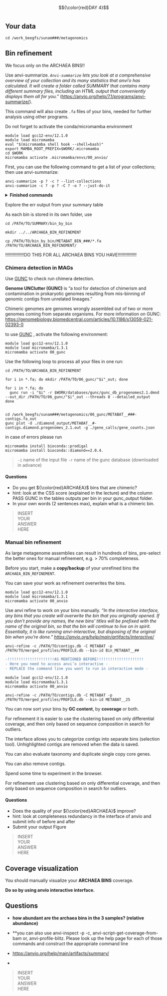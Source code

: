 # 
$${\color{red}DAY 4}$$
# 

## Your data
``` 
cd /work_beegfs/sunam###/metagenomics
```


## Bin refinement

We focus only on the ARCHAEA BINS!!

Use anvi-summarize. *``Anvi-summarize`` lets you look at a comprehensive overview of your collection and its many statistics that anvi’o has calculated.
It will create a folder called SUMMARY that contains many different summary files, including an HTML output that conveniently displays them all for you.”* 
(https://anvio.org/help/7.1/programs/anvi-summarize/).

This command will also create ``.fa`` files of your bins, needed for further analysis using other programs.

Do not forget to activate the conda/micromamba environment

``` 
module load gcc12-env/12.1.0
module load micromamba
eval "$(micromamba shell hook --shell=bash)"
export MAMBA_ROOT_PREFIX=$WORK/.micromamba
cd $WORK
micromamba activate .micromamba/envs/00_anvio/
``` 

First, you can use the following command to get a list of your collections; then use anvi-summarize:

```ssh
anvi-summarize -p ? -c ? --list-collections
anvi-summarize -c ? -p ? -C ? -o ? --just-do-it
```

<details><summary><b>Finished commands</b></summary>

```ssh
anvi-summarize -p /PATH/TO/merged_profiles/PROFILE.db -c /PATH/TO/contigs.db --list-collections
```

Then use anvi-summarize as displayed below.

```ssh
anvi-summarize -c /PATH/TO/contigs.db -p /PATH/TO/merged_profiles/profile.db -C METABAT2 -o SUMMARY_METABAT2 --just-do-it
```
</details>

Explore the err output from your summary table


As each bin is stored in its own folder, use 
``` 
cd /PATH/TO/SUMMARY/bin_by_bin

mkdir ../../ARCHAEA_BIN_REFINEMENT

cp /PATH/TO/bin_by_bin/METABAT_BIN_###/*.fa /PATH/TO/ARCHAEA_BIN_REFINEMENT/
``` 

!!!!!!!!!!!!!!!DO THIS FOR ALL ARCHAEA BINS YOU HAVE!!!!!!!!!!!!!!!

### Chimera detection in MAGs

Use [GUNC](https://grp-bork.embl-community.io/gunc/ ) to check run chimera detection. 

**Genome UNClutter (GUNC)** is “a tool for detection of chimerism and contamination in prokaryotic genomes resulting from mis-binning of genomic contigs from unrelated lineages.”

Chimeric genomes are genomes wrongly assembled out of two or more genomes coming from separate organisms. For more information on GUNC: https://genomebiology.biomedcentral.com/articles/10.1186/s13059-021-02393-0

to use [GUNC](https://grp-bork.embl-community.io/gunc/ ) , activate the following environment: 

```
module load gcc12-env/12.1.0
module load micromamba/1.3.1
micromamba activate 00_gunc
``` 
Use the following loop to process all your files in one run: 


```ssh
cd /PATH/TO/ARCHAEA_BIN_REFINEMENT

for i in *.fa; do mkdir /PATH/TO/06_gunc/"$i"_out; done

for i in *.fa; do
  gunc run -i "$i" -r $WORK/databases/gunc/gunc_db_progenomes2.1.dmnd --out_dir /PATH/TO/06_gunc/"$i"_out --threads 8 --detailed_output
done


cd /work_beegfs/sunam###/metagenomics/06_gunc/METABAT__###-contigs.fa_out
gunc plot -d ./diamond_output/METABAT__#-contigs.diamond.progenomes_2.1.out -g ./gene_calls/gene_counts.json
```

in case of errors please run 

```
micromamba install bioconda::prodigal
micromamba install bioconda::diamond==2.0.4.
```


> `-i` name of the input file
> `-r` name of the gunc database (downloaded in advance)

#### Questions
* Do you get ${\color{red}ARCHAEA}$ bins that are chimeric? 
* hint: look at the CSS score (explained in the lecture) and the column PASS GUNC in the tables outputs per bin in your gunc_output folder.
* In your own words (2 sentences max), explain what is a chimeric bin.

> INSERT\
> YOUR\
> ANSWER\
> HERE

### Manual bin refinement

As large metagenome assemblies can result in hundreds of bins, pre-select the better ones for manual refinement, e.g. > 70% completeness.

Before you start, make a **copy/backup** of your unrefined bins the ``ARCHAEA_BIN_REFINEMENT``.

You can save your work as refinement overwrites the bins. 

``` 
module load gcc12-env/12.1.0
module load micromamba/1.3.1
micromamba activate 00_anvio
``` 

Use anvi refine to work on your bins manually. *“In the interactive interface, any bins that you create will overwrite the bin that you originally opened. If you don’t provide any names, the new bins’ titles will be prefixed with the name of the original bin, so that the bin will continue to live on in spirit.
Essentially, it is like running anvi-interactive, but disposing of the original bin when you’re done.” https://anvio.org/help/main/artifacts/interactive/*

``` 
anvi-refine -c /PATH/TO/contigs.db -C METABAT -p /PATH/TO/merged_profiles/PROFILE.db --bin-id Bin_METABAT__##
``` 

```diff
-!!!!!!!!!!!!!!!!!!!!!AS MENTIONED BEFORE!!!!!!!!!!!!!!!!!!!!!
- Here you need to access anvi’o interactive -
- REPLACE the command line you want to run in interactive mode -
```

```
module load gcc12-env/12.1.0
module load micromamba/1.3.1
micromamba activate 00_anvio

anvi-refine -c /PATH/TO/contigs.db -C METABAT -p /PATH/TO/merged_profiles/PROFILE.db --bin-id METABAT__25
```

You can now sort your bins by **GC content**, by **coverage** or both. 

For refinement it is easier to use the clustering based on only differential coverage, and then only based on sequence composition in search for outliers.

The interface allows you to categorize contigs into separate bins (selection tool). Unhighlighted contigs are removed when the data is saved.

You can also evaluate taxonomy and duplicate single copy core genes.


You can also remove contigs. 

Spend some time to experiment in the browser.

For refinement use clustering based on only differential coverage, and then only based on sequence composition in search for outliers.


#### Questions
* Does the quality of your ${\color{red}ARCHAEA}$ improve? 
* hint: look at completeness redundancy in the interface of anvio and submit info of before and after 
* Submit your output Figure

> INSERT\
> YOUR\
> ANSWER\
> HERE


## Coverage visualization

You should manually visualize your **ARCHAEA BINS** coverage.
 
**Do so by using anvio interactive interface.**

## Questions
  
* **how abundant are the archaea bins in the 3 samples? (relative abundance)**
* **you can also use anvi-inspect -p -c, anvi-script-get-coverage-from-bam or, anvi-profile-blitz. Please look up the help page for each of those commands and construct the appropriate command line

* https://anvio.org/help/main/artifacts/summary/
* 
 
> INSERT\
> YOUR\
> ANSWER\
> HERE


